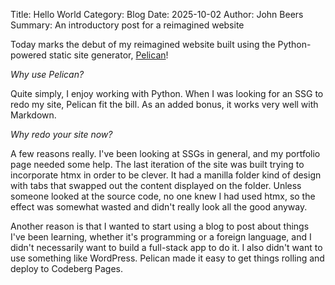 Title: Hello World
Category: Blog
Date: 2025-10-02
Author: John Beers
Summary: An introductory post for a reimagined website

Today marks the debut of my reimagined website built using the Python-powered
static site generator, [Pelican](https://getpelican.com/)!

*Why use Pelican?*

Quite simply, I enjoy working with Python. When I was looking for an SSG to redo
my site, Pelican fit the bill. As an added bonus, it works very well with
Markdown.

*Why redo your site now?*

A few reasons really. I've been looking at SSGs in general, and my portfolio
page needed some help. The last iteration of the site was built trying to
incorporate htmx in order to be clever. It had a manilla folder kind of design
with tabs that swapped out the content displayed on the folder. Unless someone
looked at the source code, no one knew I had used htmx, so the effect was
somewhat wasted and didn't really look all the good anyway.

Another reason is that I wanted to start using a blog to post about things I've
been learning, whether it's programming or a foreign language, and I didn't
necessarily want to build a full-stack app to do it. I also didn't want to use
something like WordPress. Pelican made it easy to get things rolling and deploy
to Codeberg Pages.
